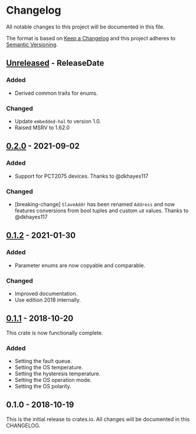 # Changelog

All notable changes to this project will be documented in this file.

The format is based on [Keep a Changelog](http://keepachangelog.com/en/1.0.0/)
and this project adheres to [Semantic Versioning](http://semver.org/spec/v2.0.0.html).

<!-- next-header -->
## [Unreleased] - ReleaseDate

### Added
- Derived common traits for enums.

### Changed
- Update `embedded-hal` to version 1.0.
- Raised MSRV to 1.62.0

## [0.2.0] - 2021-09-02

### Added
- Support for PCT2075 devices. Thanks to @dkhayes117

### Changed
- [breaking-change] `SlaveAddr` has been renamed `Address` and now features conversions
  from bool tuples and custom `u8` values. Thanks to @dkhayes117

## [0.1.2] - 2021-01-30

### Added
- Parameter enums are now copyable and comparable.

### Changed
- Improved documentation.
- Use edition 2018 internally.

## [0.1.1] - 2018-10-20

This crate is now functionally complete.

### Added

- Setting the fault queue.
- Setting the OS temperature.
- Setting the hysteresis temperature.
- Setting the OS operation mode.
- Setting the OS polarity.

## 0.1.0 - 2018-10-19

This is the initial release to crates.io. All changes will be documented in
this CHANGELOG.

<!-- next-url -->
[Unreleased]: https://github.com/eldruin/lm75-rs/compare/v0.2.0...HEAD
[0.2.0]: https://github.com/eldruin/lm75-rs/compare/v0.1.2...v0.2.0
[0.1.2]: https://github.com/eldruin/lm75-rs/compare/v0.1.1...v0.1.2
[0.1.1]: https://github.com/eldruin/lm75-rs/compare/v0.1.0...v0.1.1
